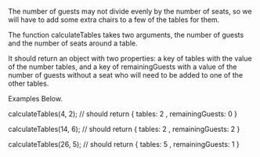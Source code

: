 The number of guests may not divide evenly by the number of seats, so we will have to add some extra chairs to a few of the tables for them.

The function calculateTables takes two arguments, the number of guests and the number of seats around a table.

It should return an object with two properties: a key of tables with the value of the number tables, and a key of remainingGuests with a value of the number of guests without a seat who will need to be added to one of the other tables.

Examples Below.

calculateTables(4, 2);
// should return { tables: 2 , remainingGuests: 0 }

calculateTables(14, 6);
// should return { tables: 2 , remainingGuests: 2 }

calculateTables(26, 5);
// should return { tables: 5 , remainingGuests: 1 }
